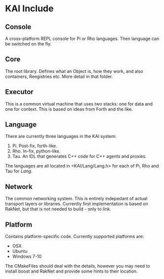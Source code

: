 # KAI Include

## Console

A cross-platform REPL console for Pi or Rho languages. Then language can be switched on the fly.

## Core

The root library. Defines what an Object is, how they work, and also containers, Reegistries etc. More detail in that folder.

## Executor

This is a common virtual machine that uses two stacks: one for data and one for context. This is based on ideas from Forth and the like.

## Language

There are currently three languages in the KAI system:

1. Pi. Post-fix, forth-like.
1. Rho. In-fix, python-like.
1. Tau. An IDL that generates C++ code for C++ agents and proxies.

The languages are all located in <KAI/Lang/Lang.h> for each of Pi, Rho and Tau for _Lang_.

## Network

The common networking system. This is entirely indepedant of actual transport layers or libraries. Currently first implementation is based on RakNet, but that is not needed to build - only to link.

## Platform

Contains platform-specific code. Currently supported platforms are:

* OSX
* Ubuntu
* Windows 7-10

The CMakeFiles should deal with the details, however you may need to install boost and RakNet and provide some hints to their location.
